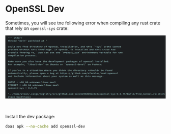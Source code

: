 # OpenSSL Dev

Sometimes, you will see tne following error when compiling any rust crate that
rely on `openssl-sys` crate:

![rust-openssl-sys-error](./images/rust-openssl-sys-crate-error.png)

</br>


Install the dev package:

```bash
doas apk --no-cache add openssl-dev
```

</br>

